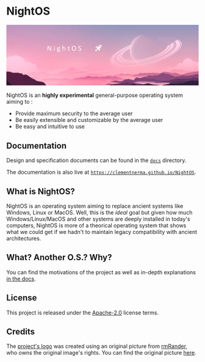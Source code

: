 # NightOS

![NightOS Logo](logo.png)

NightOS is an **highly experimental** general-purpose operating system aiming to :

* Provide maximum security to the average user
* Be easily extensible and customizable by the average user
* Be easy and intuitive to use

## Documentation

Design and specification documents can be found in the [`docs`](docs/) directory.

The documentation is also live at [`https://clementnerma.github.io/NightOS`](https://clementnerma.github.io/NightOS).

## What is NightOS?

NightOS is an operating system aiming to replace ancient systems like Windows, Linux or MacOS. Well, this is the _ideal_ goal but given how much Windows/Linux/MacOS and other systems are deeply installed in today's computers, NightOS is more of a theorical operating system that shows what we could get if we hadn't to maintain legacy compatibility with ancient architectures.

## What? Another O.S.? Why?

You can find the motivations of the project as well as in-depth explanations [in the docs](docs/).

## License

This project is released under the [Apache-2.0](LICENSE.md) license terms.

## Credits

The [project's logo](logo.png) was created using an original picture from [rmRander](https://www.deviantart.com/rmradev), who owns the original image's rights.
You can find the original picture [here](https://www.deviantart.com/rmradev/art/Moon-sunset-landscape-825321054).